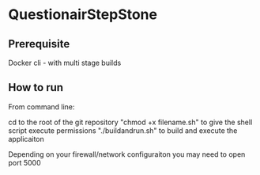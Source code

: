 # QuestionairStepStone


## Prerequisite
Docker cli - with multi stage builds

## How to run

From command line:

cd to the root of the git repository
"chmod +x filename.sh" to give the shell script execute permissions
"./buildandrun.sh" to build and execute the applicaiton

Depending on your firewall/network configuraiton you may need to open port 5000


